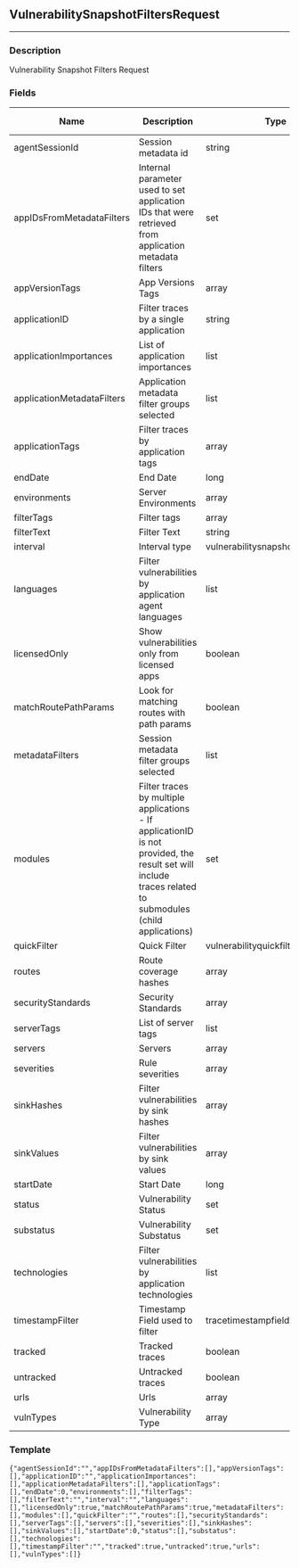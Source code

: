 ## VulnerabilitySnapshotFiltersRequest
---
### Description
Vulnerability Snapshot Filters Request
### Fields
| Name | Description | Type | Allowed Values | Required |
| ---- | ----------- | ---- | -------------- | -------- |
| agentSessionId | Session metadata id | string |  | false |
| appIDsFromMetadataFilters | Internal parameter used to set application IDs that were retrieved from application metadata filters | set |  | false |
| appVersionTags | App Versions Tags | array |  | false |
| applicationID | Filter traces by a single application | string |  | false |
| applicationImportances | List of application importances | list |  | false |
| applicationMetadataFilters | Application metadata filter groups selected | list |  | false |
| applicationTags | Filter traces by application tags | array |  | false |
| endDate | End Date | long |  | false |
| environments | Server Environments | array |  | false |
| filterTags | Filter tags | array |  | false |
| filterText | Filter Text | string |  | false |
| interval | Interval type | vulnerabilitysnapshotintervaltype |  | true |
| languages | Filter vulnerabilities by application agent languages | list |  | false |
| licensedOnly | Show vulnerabilities only from licensed apps | boolean |  | false |
| matchRoutePathParams | Look for matching routes with path params | boolean |  | false |
| metadataFilters | Session metadata filter groups selected | list |  | false |
| modules | Filter traces by multiple applications - If applicationID is not provided, the result set will include traces related to submodules (child applications) | set |  | false |
| quickFilter | Quick Filter | vulnerabilityquickfiltertype |  | false |
| routes | Route coverage hashes | array |  | false |
| securityStandards | Security Standards | array |  | false |
| serverTags | List of server tags | list |  | false |
| servers | Servers | array |  | false |
| severities | Rule severities | array |  | false |
| sinkHashes | Filter vulnerabilities by sink hashes | array |  | false |
| sinkValues | Filter vulnerabilities by sink values | array |  | false |
| startDate | Start Date | long |  | false |
| status | Vulnerability Status | set |  | false |
| substatus | Vulnerability Substatus | set |  | false |
| technologies | Filter vulnerabilities by application technologies | list |  | false |
| timestampFilter | Timestamp Field used to filter | tracetimestampfield |  | false |
| tracked | Tracked traces | boolean |  | false |
| untracked | Untracked traces | boolean |  | false |
| urls | Urls | array |  | false |
| vulnTypes | Vulnerability Type | array |  | false |
### Template
```
{"agentSessionId":"","appIDsFromMetadataFilters":[],"appVersionTags":[],"applicationID":"","applicationImportances":[],"applicationMetadataFilters":[],"applicationTags":[],"endDate":0,"environments":[],"filterTags":[],"filterText":"","interval":"","languages":[],"licensedOnly":true,"matchRoutePathParams":true,"metadataFilters":[],"modules":[],"quickFilter":"","routes":[],"securityStandards":[],"serverTags":[],"servers":[],"severities":[],"sinkHashes":[],"sinkValues":[],"startDate":0,"status":[],"substatus":[],"technologies":[],"timestampFilter":"","tracked":true,"untracked":true,"urls":[],"vulnTypes":[]}
```
